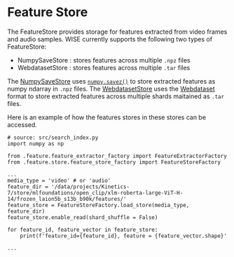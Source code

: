 # Feature Store
The FeatureStore provides storage for features extracted from video frames and audio samples.
WISE currently supports the following two types of FeatureStore:

 - NumpySaveStore  : stores features across multiple `.npz` files 
 - WebdatasetStore : stores features across multiple `.tar` files

The [NumpySaveStore](src/feature/store/numpy_save_store.py) uses [`numpy.savez()`](https://numpy.org/doc/stable/reference/generated/numpy.savez.html)
to store extracted features as numpy ndarray in `.npz` files. The [WebdatasetStore](src/feature/store/webdataset_store.py)
uses the [Webdataset](https://webdataset.github.io/webdataset/) format to store extracted features across multiple shards maitained as `.tar` files.

Here is an example of how the features stores in these stores can be accessed.

```
# source: src/search_index.py
import numpy as np

from .feature.feature_extractor_factory import FeatureExtractorFactory
from .feature.store.feature_store_factory import FeatureStoreFactory

...
media_type = 'video' # or 'audio'
feature_dir = '/data/projects/Kinetics-7/store/mlfoundations/open_clip/xlm-roberta-large-ViT-H-14/frozen_laion5b_s13b_b90k/features/'
feature_store = FeatureStoreFactory.load_store(media_type, feature_dir)
feature_store.enable_read(shard_shuffle = False)

for feature_id, feature_vector in feature_store:
    print(f'feature_id={feature_id}, feature = {feature_vector.shape}'

...
```
